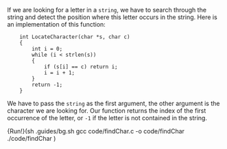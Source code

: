 If we are looking for a letter in a `string`, we have to search  through the string and detect the position where this letter occurs in the string. Here is an implementation of this function:

```code
    int LocateCharacter(char *s, char c)
    {
        int i = 0;
        while (i < strlen(s)) 
        {
            if (s[i] == c) return i;
            i = i + 1;
        }
        return -1;
    }
```

We have to pass the `string` as the first argument, the other argument is the character we are looking for. Our function returns the index of the first occurrence of the letter, or `-1` if the letter is not contained in the string.

{Run!}(sh .guides/bg.sh gcc code/findChar.c -o code/findChar ./code/findChar )